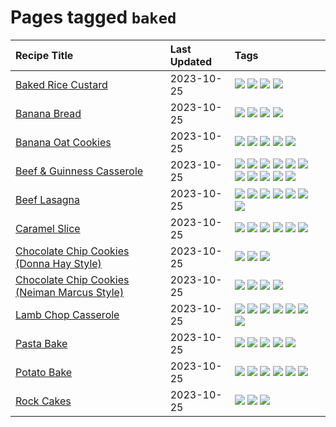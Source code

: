 # Pages tagged `baked`

|Recipe Title|Last Updated|Tags
|:---|:---|:---|
|[Baked Rice Custard](../recipes/bakedricecustard.md)|2023-10-25|[![](https://img.shields.io/badge/tag-baked-28ab17)](../tags/baked.md) [![](https://img.shields.io/badge/tag-dairy-e2596)](../tags/dairy.md) [![](https://img.shields.io/badge/tag-dessert-8f457a)](../tags/dessert.md) [![](https://img.shields.io/badge/tag-rice-f6b493)](../tags/rice.md)|
|[Banana Bread](../recipes/bananabread.md)|2023-10-25|[![](https://img.shields.io/badge/tag-baked-28ab17)](../tags/baked.md) [![](https://img.shields.io/badge/tag-dessert-8f457a)](../tags/dessert.md) [![](https://img.shields.io/badge/tag-snack-e5c1d4)](../tags/snack.md) [![](https://img.shields.io/badge/tag-vegan-acaf3f)](../tags/vegan.md)|
|[Banana Oat Cookies](../recipes/bananaoatcookies.md)|2023-10-25|[![](https://img.shields.io/badge/tag-baked-28ab17)](../tags/baked.md) [![](https://img.shields.io/badge/tag-breakfast-062ab)](../tags/breakfast.md) [![](https://img.shields.io/badge/tag-dessert-8f457a)](../tags/dessert.md) [![](https://img.shields.io/badge/tag-great-517a72)](../tags/great.md) [![](https://img.shields.io/badge/tag-snack-e5c1d4)](../tags/snack.md)|
|[Beef & Guinness Casserole](../recipes/beefandguinnesscasserole.md)|2023-10-25|[![](https://img.shields.io/badge/tag-amazing-6d71)](../tags/amazing.md) [![](https://img.shields.io/badge/tag-baked-28ab17)](../tags/baked.md) [![](https://img.shields.io/badge/tag-beef-af803c)](../tags/beef.md) [![](https://img.shields.io/badge/tag-casserole-208450)](../tags/casserole.md) [![](https://img.shields.io/badge/tag-guinness-95446)](../tags/guinness.md) [![](https://img.shields.io/badge/tag-irish-4d8aaa)](../tags/irish.md) [![](https://img.shields.io/badge/tag-large_quantity-32613c)](../tags/large_quantity.md) [![](https://img.shields.io/badge/tag-long_cook_time-acbc2f)](../tags/long_cook_time.md) [![](https://img.shields.io/badge/tag-long_prep_time-bb15fd)](../tags/long_prep_time.md) [![](https://img.shields.io/badge/tag-messy-659a8f)](../tags/messy.md) [![](https://img.shields.io/badge/tag-tricky-ad1215)](../tags/tricky.md)|
|[Beef Lasagna](../recipes/beeflasagna.md)|2023-10-25|[![](https://img.shields.io/badge/tag-baked-28ab17)](../tags/baked.md) [![](https://img.shields.io/badge/tag-beef-af803c)](../tags/beef.md) [![](https://img.shields.io/badge/tag-dinner-f1d19f)](../tags/dinner.md) [![](https://img.shields.io/badge/tag-easy-b7439e)](../tags/easy.md) [![](https://img.shields.io/badge/tag-italian-91514)](../tags/italian.md) [![](https://img.shields.io/badge/tag-pasta-427cd)](../tags/pasta.md) [![](https://img.shields.io/badge/tag-stovetop-4e6ea)](../tags/stovetop.md)|
|[Caramel Slice](../recipes/caramelslice.md)|2023-10-25|[![](https://img.shields.io/badge/tag-amazing-6d71)](../tags/amazing.md) [![](https://img.shields.io/badge/tag-baked-28ab17)](../tags/baked.md) [![](https://img.shields.io/badge/tag-chocolate-cb29b)](../tags/chocolate.md) [![](https://img.shields.io/badge/tag-dairy-e2596)](../tags/dairy.md) [![](https://img.shields.io/badge/tag-dessert-8f457a)](../tags/dessert.md) [![](https://img.shields.io/badge/tag-long_prep_time-bb15fd)](../tags/long_prep_time.md)|
|[Chocolate Chip Cookies (Donna Hay Style)](../recipes/chocolatechipcookiesdonnahay.md)|2023-10-25|[![](https://img.shields.io/badge/tag-baked-28ab17)](../tags/baked.md) [![](https://img.shields.io/badge/tag-chocolate-cb29b)](../tags/chocolate.md) [![](https://img.shields.io/badge/tag-dessert-8f457a)](../tags/dessert.md)|
|[Chocolate Chip Cookies (Neiman Marcus Style)](../recipes/chocolatechipcookiesneimanmarcus.md)|2023-10-25|[![](https://img.shields.io/badge/tag-amazing-6d71)](../tags/amazing.md) [![](https://img.shields.io/badge/tag-baked-28ab17)](../tags/baked.md) [![](https://img.shields.io/badge/tag-chocolate-cb29b)](../tags/chocolate.md) [![](https://img.shields.io/badge/tag-dessert-8f457a)](../tags/dessert.md)|
|[Lamb Chop Casserole](../recipes/lambchopcasserole.md)|2023-10-25|[![](https://img.shields.io/badge/tag-aussie-10cdd6)](../tags/aussie.md) [![](https://img.shields.io/badge/tag-baked-28ab17)](../tags/baked.md) [![](https://img.shields.io/badge/tag-battered-1754e4)](../tags/battered.md) [![](https://img.shields.io/badge/tag-casserole-208450)](../tags/casserole.md) [![](https://img.shields.io/badge/tag-family-e4f90)](../tags/family.md) [![](https://img.shields.io/badge/tag-fried-13fda6)](../tags/fried.md) [![](https://img.shields.io/badge/tag-lamb-9fef19)](../tags/lamb.md)|
|[Pasta Bake](../recipes/pastabake.md)|2023-10-25|[![](https://img.shields.io/badge/tag-baked-28ab17)](../tags/baked.md) [![](https://img.shields.io/badge/tag-beef-af803c)](../tags/beef.md) [![](https://img.shields.io/badge/tag-cheesey-d4602a)](../tags/cheesey.md) [![](https://img.shields.io/badge/tag-pasta-427cd)](../tags/pasta.md) [![](https://img.shields.io/badge/tag-sides-d5a11)](../tags/sides.md)|
|[Potato Bake](../recipes/potatobake.md)|2023-10-25|[![](https://img.shields.io/badge/tag-baked-28ab17)](../tags/baked.md) [![](https://img.shields.io/badge/tag-cheesey-d4602a)](../tags/cheesey.md) [![](https://img.shields.io/badge/tag-dairy-e2596)](../tags/dairy.md) [![](https://img.shields.io/badge/tag-potato-8ce73b)](../tags/potato.md) [![](https://img.shields.io/badge/tag-savoury-8344b1)](../tags/savoury.md) [![](https://img.shields.io/badge/tag-sides-d5a11)](../tags/sides.md)|
|[Rock Cakes](../recipes/rockcakes.md)|2023-10-25|[![](https://img.shields.io/badge/tag-baked-28ab17)](../tags/baked.md) [![](https://img.shields.io/badge/tag-dessert-8f457a)](../tags/dessert.md) [![](https://img.shields.io/badge/tag-family-e4f90)](../tags/family.md)|